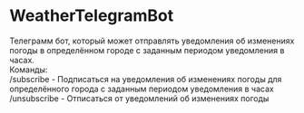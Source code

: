# WeatherTelegramBot

Телеграмм бот, который может отправлять уведомления об изменениях погоды в определённом городе с заданным периодом уведомления в часах.  
Команды:  
/subscribe - Подписаться на уведомления об изменениях погоды для определённого города с заданным периодом уведомления в часах  
/unsubscribe - Отписаться от уведомлений об изменениях погоды
